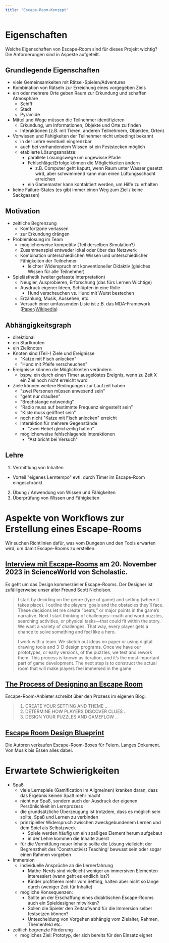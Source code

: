```yaml
---
title: "Escape-Room-Konzept"
---
```


# Eigenschaften

Welche Eigenschaften von Escape-Room sind für dieses Projekt wichtig?
Die Anforderungen sind in Aspekte aufgeteilt.

## Grundlegende Eigenschaften

- viele Gemeinsamkeiten mit Rätsel-Spielen/Adventures
- Kombination von Rätseln zur Erreichung eines vorgegeben Ziels
- ein oder mehrere Orte geben Raum zur Erkundung und schaffen Atmosphäre
  - Schiff
  - Stadt
  - Pyramide
- Mittel und Wege müssen die Teilnehmer identifizieren
  - Erkundung, um Informationen, Objekte und Orte zu finden
  - Interaktionen (z.B. mit Tieren, anderen Teilnehmern, Objekten, Orten)
- Vorwissen und Fähigkeiten der Teilnehmer nicht unbedingt bekannt
  - in der Lehre eventuell eingrenzbar
  - auch bei vorhandendem Wissen ist ein Feststecken möglich
  - etablierte Lösungsansätze:
    - parallele Lösungswege um ungewisse Pfade
    - Fehlschläge/Erfolge können die Möglichkeiten ändern
      - z.B. Computer geht kaputt, wenn Raum unter Wasser gesetzt wird, aber schwimmend kann man einen Lüftungsschacht erreichen
    - ein Gamemaster kann kontaktiert werden, um Hilfe zu erhalten
- keine Failure-States (es gibt immer einen Weg zum Ziel / keine Sackgassen)

## Motivation

- zeitliche Begrenzung
  - Komfortzone verlassen
  - zur Erkundung drängen
- Problemlösung im Team
  - möglicherweise kompetitiv (Teil derselben Simulation?)
  - Zusammenspiel entweder lokal oder über das Netzwerk
  - Kombination unterschiedlichen Wissen und unterschiedlicher Fähigkeiten der Teilnehmer
    - leichter Widerspruch mit konventioneller Didaktiv (gleiches Wissen für alle Teilnehmer)
- Spielästhetik (weiter gefasste Interpretation)
  - Neugier, Ausprobieren, Erforschung (das fürs Lernen Wichtige)
  - Ausdruck eigener Ideen, Schlüpfen in eine Rolle
    - Hund verscheuchen vs. Hund mit Wurst bestechen
  - Erzählung, Musik, Aussehen, etc.
  - Versuch einer umfassenden Liste ist z.B. das MDA-Framework ([Paper](https://users.cs.northwestern.edu/~hunicke/pubs/MDA.pdf)/[Wikipedia](https://en.wikipedia.org/wiki/MDA_framework))

## Abhängigkeitsgraph

- direktional
- ein Startknoten
- ein Zielknoten
- Knoten sind (Teil-) Ziele und Ereignisse
  - "Katze mit Fisch anlocken"
  - "Hund mit Pfeife verscheuchen"
- Ereignisse können die Möglichkeiten verändern
  - bspw. ein durch einen Timer ausgelöstes Ereignis, wenn zu Zeit X ein Ziel noch nicht erreicht wurd
- Ziele können weitere Bedingungen zur Laufzeit haben
  - "zwei Personen müssen anwesend sein"
  - "geht nur draußen"
  - "Brechstange notwendig"
  - "Radio muss auf bestimmte Frequenz eingestellt sein"
  - "Kiste muss geöffnet sein"
  - noch nicht "Katze mit Fisch anlocken" erreicht
  - Interaktion für mehrere Gegenstände
    - "zwei Hebel gleichzeitig halten"
  - möglicherweise fehlschlagende Interaktionen
    - "Ast bricht bei Versuch"

## Lehre


1. Vermittlung von Inhalten
  - Vorteil "eigenes Lerntempo" evtl. durch Timer im Escape-Room eingeschränkt
2. Übung / Anwendung von Wissen und Fähigkeiten
3. Überprüfung von Wissen und Fähigkeiten

# Aspekte von Workflows zur Erstellung eines Escape-Rooms

Wir suchen Richtlinien dafür, was vom Dungeon und den Tools erwarten wird, um damit Escape-Rooms zu erstellen.

## [Interview mit Escape-Rooms](https://static1.squarespace.com/static/62bc928cda86cf2dcc7f378d/t/65a85086591a9e1f2a897b2b/1705529482357/CoolJobsEscapeRoom.pdf) am 20. November 2023 in ScienceWorld von Scholastic.

Es geht um das Design kommerzieller Escape-Rooms. Der Designer ist zufälligerweise unser alter Freund Scott Nicholson.

> I start by deciding on the genre (type of game) and setting (where it takes place). I outline the players’ goals and the obstacles they’ll face. These decisions let me create “beats,” or major points in the game’s narrative. Next I start thinking of challenges—math and word puzzles, searching activities, or physical tasks—that could fit within the story. We want a variety of challenges. That way, every player gets a chance to solve something and feel like a hero.
>
> I work with a team. We sketch out ideas on paper or using digital drawing tools and 3-D design programs. Once we have our prototypes, or early versions, of the puzzles, we test and rework them. This process is known as iteration, and it’s the most important part of game development. The next step is to construct the actual room that will make players feel immersed in the game.

## [The Process of Designing an Escape Room](https://reddoorescape.com/blog-the-process-of-designing-an-escape-room/)

Escape-Room-Anbieter schreibt über den Prozess im eigenen Blog.

> 1. CREATE YOUR SETTING AND THEME
> ..
> 2. DETERMINE HOW PLAYERS DISCOVER CLUES
> ..
> 3. DESIGN YOUR PUZZLES AND GAMEFLOW
> ..

## [Escape Room Design Blueprint](https://lockpaperscissors.co/escape-room-design-blueprint)

Die Autoren verkaufen Escape-Room-Boxes für Feiern. Langes Dokument. Von Musik bis Essen alles dabei.


# Erwartete Schwierigkeiten

- Spaß
  - viele Lernspiele (Gamification im Allgmeinen) kranken daran, dass das Ergebnis keinen Spaß mehr macht
  - nicht nur Spaß, sondern auch der Ausdruck der eigenen Persönlichkeit im Lernprozess
  - die grundsätzliche Überzeugung ist trotzdem, dass es möglich sein sollte, Spaß und Lernen zu verbinden
  - prinzipieller Widerspruch zwischen zweckgebundenem Lernen und dem Spiel als Selbstzweck
    - Spiele werden häufig um ein spaßiges Element herum aufgebaut
    - in der Lehre kommen die Inhalte zuerst
  - für die Vermittlung neuer Inhalte sollte die Lösung vielleicht der Begrenztheit des 'Constructivist Teaching' bewusst sein oder sogar einen Rahmen vorgeben
- Immersion
  - individuelle Ansprüche an die Lernerfahrung
    - Mathe-Nerds sind vielleicht weniger an immersiven Elementen interessiert (wann geht es endlich los?)
    - Kinder profitieren mehr vom Setting, halten aber nicht so lange durch (weniger Zeit für Inhalte)
  - mögliche Konsequenzen:
    - Sollte an der Erschaffung eines didaktischen Escape-Rooms auch ein Spieldesigner mitwirken?
    - Sollen die Spieler den Zeitaufwand für die Immersion selber festsetzen können?
    - Untescheidung von Vorgehen abhängig vom Zielalter, Rahmen, Themenfeld etc.
- zeitlich begrenzte Förderung
  - mögliches Ziel: Prototyp, der sich bereits für den Einsatz eignet
